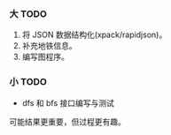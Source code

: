 
### 大 TODO

1. 将 JSON 数据结构化(xpack/rapidjson)。
2. 补充地铁信息。
3. 编写图程序。

### 小 TODO

- dfs 和 bfs 接口编写与测试

可能结果更重要，但过程更有趣。
